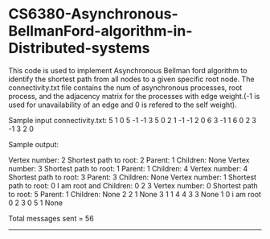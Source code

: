 # CS6380-Asynchronous-BellmanFord-algorithm-in-Distributed-systems

This code is used to implement Asynchronous Bellman ford algorithm to identify the shortest path from all nodes to a given specific root node.
The connectivity.txt file contains the num of asynchronous processes, root process, and the adjacency matrix for the processes with edge weight.(-1 is used for unavailability of an edge and 0 is refered to the self weight).

Sample input connectivity.txt:
5 1
0 5 -1 -1 3
5 0 2 1 -1
-1 2 0 6 3
-1 1 6 0 2
3 -1 3 2 0

Sample output:

Vertex number: 2 Shortest path to root: 2 Parent: 1 Children: None
Vertex number: 3 Shortest path to root: 1 Parent: 1 Children: 4
Vertex number: 4 Shortest path to root: 3 Parent: 3 Children: None
Vertex number: 1 Shortest path to root: 0 I am root and  Children: 0 2 3
Vertex number: 0 Shortest path to root: 5 Parent: 1 Children: None
2 2 1 None
3 1 1 4
4 3 3 None
1 0 i am root 0 2 3
0 5 1 None

Total messages sent = 56

--------------------------------

